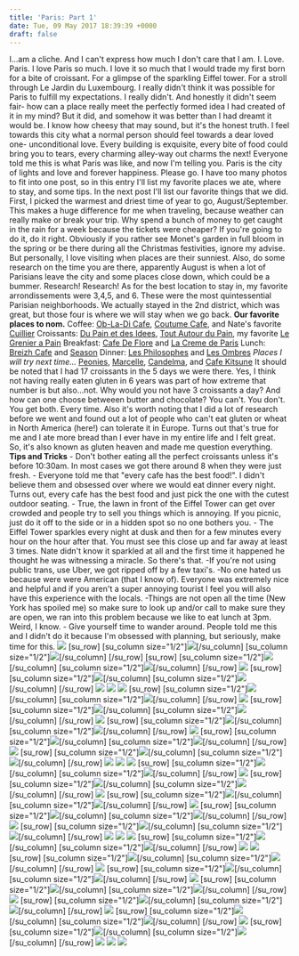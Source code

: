 ```yaml
---
title: 'Paris: Part 1'
date: Tue, 09 May 2017 18:39:39 +0000
draft: false
---
```


I...am a cliche. And I can't express how much I don't care that I am. I. Love. Paris. I love Paris so much. I love it so much that I would trade my first born for a bite of croissant. For a glimpse of the sparkling Eiffel tower. For a stroll through Le Jardin du Luxembourg. I really didn't think it was possible for Paris to fulfill my expectations. I really didn't. And honestly it didn't seem fair- how can a place really meet the perfectly formed idea I had created of it in my mind? But it did, and somehow it was better than I had dreamt it would be. I know how cheesy that may sound, but it's the honest truth. I feel towards this city what a normal person should feel towards a dear loved one- unconditional love. Every building is exquisite, every bite of food could bring you to tears, every charming alley-way out charms the next! Everyone told me this is what Paris was like, and now I'm telling you. Paris is the city of lights and love and forever happiness. Please go. I have too many photos to fit into one post, so in this entry I'll list my favorite places we ate, where to stay, and some tips. In the next post I'll list our favorite things that we did. First, I picked the warmest and driest time of year to go, August/September. This makes a huge difference for me when traveling, because weather can really make or break your trip. Why spend a bunch of money to get caught in the rain for a week because the tickets were cheaper? If you're going to do it, do it right. Obviously if you rather see Monet's garden in full bloom in the spring or be there during all the Christmas festivities, ignore my advise. But personally, I love visiting when places are their sunniest. Also, do some research on the time you are there, apparently August is when a lot of Parisians leave the city and some places close down, which could be a bummer. Research! Research! As for the best location to stay in, my favorite arrondissements were 3,4,5, and 6. These were the most quintessential Parisian neighborhoods. We actually stayed in the 2nd district, which was great, but those four is where we will stay when we go back. **Our favorite places to nom.** Coffee: [Ob-La-Di Cafe](https://www.instagram.com/obladicafe/?hl=en), [Coutume Cafe](https://www.instagram.com/coutumecafe/?hl=en), and Nate's favorite [Cuillier](https://www.instagram.com/cuillierparis/?hl=en) Croissants: [Du Pain et des Idees](https://www.instagram.com/explore/locations/311941111/du-pain-et-des-idees/?hl=en), [Tout Autour du Pain](https://www.instagram.com/explore/locations/1024514350/tout-autour-du-pain/?hl=en), my favorite [Le Grenier a Pain](http://legrenierapain.com/) Breakfast: [Cafe De Flore](https://www.instagram.com/explore/locations/1034827136/cafe-de-flore/?hl=en) and [La Creme de Paris](https://www.instagram.com/explore/locations/930914381/la-creme-de-paris/?hl=en) Lunch: [Breizh Cafe](https://www.instagram.com/explore/locations/287190671/breizh-cafe/?hl=en) and [Season](https://www.instagram.com/seasonparis/?hl=en) Dinner: [Les Philosophes](https://www.instagram.com/explore/locations/340222/les-philosophes/?hl=en) and [Les Ombres](https://www.instagram.com/explore/locations/217214915/les-ombres/?hl=en) _Places I will try next time..._ [Peonies](https://www.instagram.com/peoniesparis/?hl=en), [Marcelle](https://www.instagram.com/restaurant_marcelle/?hl=en), [Candelma](https://www.instagram.com/candelmaparis/?hl=en), and [Cafe Kitsune](https://www.instagram.com/cafekitsune/?hl=en) It should be noted that I had 17 croissants in the 5 days we were there. Yes, I think not having really eaten gluten in 6 years was part of how extreme that number is but also...not. Why would you not have 3 croissants a day? And how can one choose betweeen butter and chocolate? You can't. You don't. You get both. Every time. Also it's worth noting that I did a lot of research before we went and found out a lot of people who can't eat gluten or wheat in North America (here!) can tolerate it in Europe. Turns out that's true for me and I ate more bread than I ever have in my entire life and I felt great. So, it's also known as gluten heaven and made me question everything. **Tips and Tricks** \- Don't bother eating all the perfect croissants unless it's before 10:30am. In most cases we got there around 8 when they were just fresh. - Everyone told me that "every cafe has the best food!". I didn't believe them and obsessed over where we would eat dinner every night. Turns out, every cafe has the best food and just pick the one with the cutest outdoor seating. - True, the lawn in front of the Eiffel Tower can get over crowded and people try to sell you things which is annoying. If you picnic, just do it off to the side or in a hidden spot so no one bothers you. - The Eiffel Tower sparkles every night at dusk and then for a few minutes every hour on the hour after that. You must see this close up and far away at least 3 times. Nate didn't know it sparkled at all and the first time it happened he thought he was witnessing a miracle. So there's that. -If you're not using public trans, use Uber, we got ripped off by a few taxi's. -No one hated us because were were American (that I know of). Everyone was extremely nice and helpful and if you aren't a super annoying tourist I feel you will also have this experience with the locals. -Things are not open all the time (New York has spoiled me) so make sure to look up and/or call to make sure they are open, we ran into this problem because we like to eat lunch at 3pm. Weird, I know. - Give yourself time to wander around. People told me this and I didn't do it because I'm obsessed with planning, but seriously, make time for this. ![](http://jennajuby.com/wp-content/uploads/2017/05/Paris_Blog-10.jpg) \[su\_row\] \[su\_column size="1/2"\]![](http://jennajuby.com/wp-content/uploads/2017/05/Paris_Blog-11.jpg)\[/su\_column\] \[su\_column size="1/2"\]![](http://jennajuby.com/wp-content/uploads/2017/05/Paris_Blog-7.jpg)\[/su\_column\] \[/su\_row\] \[su\_row\] \[su\_column size="1/2"\]![](http://jennajuby.com/wp-content/uploads/2017/05/Paris_Blog-4.jpg)\[/su\_column\] \[su\_column size="1/2"\]![](http://jennajuby.com/wp-content/uploads/2017/05/Paris_Blog-9.jpg)\[/su\_column\] \[/su\_row\] ![](http://jennajuby.com/wp-content/uploads/2017/05/Paris_Blog-3.jpg) \[su\_row\] \[su\_column size="1/2"\]![](http://jennajuby.com/wp-content/uploads/2017/05/Paris_Blog-6.jpg)\[/su\_column\] \[su\_column size="1/2"\]![](http://jennajuby.com/wp-content/uploads/2017/05/Paris_Blog-5.jpg)\[/su\_column\] \[/su\_row\] ![](http://jennajuby.com/wp-content/uploads/2017/05/Paris_Blog-1.jpg) ![](http://jennajuby.com/wp-content/uploads/2017/05/Paris_Blog-8.jpg) ![](http://jennajuby.com/wp-content/uploads/2017/05/Paris_Blog-17.jpg) \[su\_row\] \[su\_column size="1/2"\]![](http://jennajuby.com/wp-content/uploads/2017/05/Paris_Blog-24.jpg)\[/su\_column\] \[su\_column size="1/2"\]![](http://jennajuby.com/wp-content/uploads/2017/05/Paris_Blog-27.jpg)\[/su\_column\] \[/su\_row\] ![](http://jennajuby.com/wp-content/uploads/2017/05/Paris_Blog-15.jpg) \[su\_row\] \[su\_column size="1/2"\]![](http://jennajuby.com/wp-content/uploads/2017/05/Paris_Blog-14.jpg)\[/su\_column\] \[su\_column size="1/2"\]![](http://jennajuby.com/wp-content/uploads/2017/05/Paris_Blog-13.jpg)\[/su\_column\] \[/su\_row\] ![](http://jennajuby.com/wp-content/uploads/2017/05/Paris_Blog-18.jpg) \[su\_row\] \[su\_column size="1/2"\]![](http://jennajuby.com/wp-content/uploads/2017/05/Paris_Blog-26.jpg)\[/su\_column\] \[su\_column size="1/2"\]![](http://jennajuby.com/wp-content/uploads/2017/05/Paris_Blog-19.jpg)\[/su\_column\] \[/su\_row\] ![](http://jennajuby.com/wp-content/uploads/2017/05/Paris_Blog-20.jpg) \[su\_row\] \[su\_column size="1/2"\]![](http://jennajuby.com/wp-content/uploads/2017/05/Paris_Blog-16.jpg)\[/su\_column\] \[su\_column size="1/2"\]![](http://jennajuby.com/wp-content/uploads/2017/05/Paris_Blog-25.jpg)\[/su\_column\] \[/su\_row\] ![](http://jennajuby.com/wp-content/uploads/2017/05/Paris_Blog-30.jpg) \[su\_row\] \[su\_column size="1/2"\]![](http://jennajuby.com/wp-content/uploads/2017/05/Paris_Blog-28.jpg)\[/su\_column\] \[su\_column size="1/2"\]![](http://jennajuby.com/wp-content/uploads/2017/05/Paris_Blog-29.jpg)\[/su\_column\] \[/su\_row\] ![](http://jennajuby.com/wp-content/uploads/2017/05/Paris_Blog-12.jpg) ![](http://jennajuby.com/wp-content/uploads/2017/05/Paris_Blogbw-31.jpg) ![](http://jennajuby.com/wp-content/uploads/2017/05/Paris_Blog-33.jpg) \[su\_row\] \[su\_column size="1/2"\]![](http://jennajuby.com/wp-content/uploads/2017/05/Paris_Blog-35.jpg)\[/su\_column\] \[su\_column size="1/2"\]![](http://jennajuby.com/wp-content/uploads/2017/05/Paris_Blog-36.jpg)\[/su\_column\] \[/su\_row\] ![](http://jennajuby.com/wp-content/uploads/2017/05/Paris_Blog-37.jpg) \[su\_row\] \[su\_column size="1/2"\]![](http://jennajuby.com/wp-content/uploads/2017/05/Paris_Blog-32.jpg)\[/su\_column\] \[su\_column size="1/2"\]![](http://jennajuby.com/wp-content/uploads/2017/05/Paris_Blog-41.jpg)\[/su\_column\] \[/su\_row\] ![](http://jennajuby.com/wp-content/uploads/2017/05/Paris_Blog-42.jpg) \[su\_row\] \[su\_column size="1/2"\]![](http://jennajuby.com/wp-content/uploads/2017/05/Paris_Blog-43.jpg)\[/su\_column\] \[su\_column size="1/2"\]![](http://jennajuby.com/wp-content/uploads/2017/05/Paris_Blog-45.jpg)\[/su\_column\] \[/su\_row\] ![](http://jennajuby.com/wp-content/uploads/2017/05/Paris_Blog-44.jpg) \[su\_row\] \[su\_column size="1/2"\]![](http://jennajuby.com/wp-content/uploads/2017/05/Paris_Blog-46.jpg)\[/su\_column\] \[su\_column size="1/2"\]![](http://jennajuby.com/wp-content/uploads/2017/05/Paris_Blog-83.jpg)\[/su\_column\] \[/su\_row\] ![](http://jennajuby.com/wp-content/uploads/2017/05/Paris_Blog-47.jpg) \[su\_row\] \[su\_column size="1/2"\]![](http://jennajuby.com/wp-content/uploads/2017/05/Paris_Blog-40.jpg)\[/su\_column\] \[su\_column size="1/2"\]![](http://jennajuby.com/wp-content/uploads/2017/05/Paris_Blog-48.jpg)\[/su\_column\] \[/su\_row\] ![](http://jennajuby.com/wp-content/uploads/2017/05/Paris_Blog-38.jpg) ![](http://jennajuby.com/wp-content/uploads/2017/05/Paris_Blog-39.jpg) ![](http://jennajuby.com/wp-content/uploads/2017/05/Paris_Blog-51.jpg) \[su\_row\] \[su\_column size="1/2"\]![](http://jennajuby.com/wp-content/uploads/2017/05/Paris_Blog-50.jpg)\[/su\_column\] \[su\_column size="1/2"\]![](http://jennajuby.com/wp-content/uploads/2017/05/Paris_Blog-49.jpg)\[/su\_column\] \[/su\_row\] ![](http://jennajuby.com/wp-content/uploads/2017/05/Paris_Blog-52.jpg) ![](http://jennajuby.com/wp-content/uploads/2017/05/Paris_Blog-54.jpg) \[su\_row\] \[su\_column size="1/2"\]![](http://jennajuby.com/wp-content/uploads/2017/05/Paris_Blog-53.jpg)\[/su\_column\] \[su\_column size="1/2"\]![](http://jennajuby.com/wp-content/uploads/2017/05/Paris_Blog-56.jpg)\[/su\_column\] \[/su\_row\] ![](http://jennajuby.com/wp-content/uploads/2017/05/Paris_Blog-57.jpg) \[su\_row\] \[su\_column size="1/2"\]![](http://jennajuby.com/wp-content/uploads/2017/05/Paris_Blog-55.jpg)\[/su\_column\] \[su\_column size="1/2"\]![](http://jennajuby.com/wp-content/uploads/2017/05/Paris_Blog-79.jpg)\[/su\_column\] \[/su\_row\] ![](http://jennajuby.com/wp-content/uploads/2017/05/Paris_Blog-58.jpg) \[su\_row\] \[su\_column size="1/2"\]![](http://jennajuby.com/wp-content/uploads/2017/05/Paris_Blog-62.jpg)\[/su\_column\] \[su\_column size="1/2"\]![](http://jennajuby.com/wp-content/uploads/2017/05/Paris_Blog-69.jpg)\[/su\_column\] \[/su\_row\] ![](http://jennajuby.com/wp-content/uploads/2017/05/Paris_Blog-70.jpg) \[su\_row\] \[su\_column size="1/2"\]![](http://jennajuby.com/wp-content/uploads/2017/05/Paris_Blog-59.jpg)\[/su\_column\] \[su\_column size="1/2"\]![](http://jennajuby.com/wp-content/uploads/2017/05/Paris_Blog-64.jpg)\[/su\_column\] \[/su\_row\] ![](http://jennajuby.com/wp-content/uploads/2017/05/Paris_Blog-63.jpg) \[su\_row\] \[su\_column size="1/2"\]![](http://jennajuby.com/wp-content/uploads/2017/05/Paris_Blog-71.jpg)\[/su\_column\] \[su\_column size="1/2"\]![](http://jennajuby.com/wp-content/uploads/2017/05/Paris_Blog-67.jpg)\[/su\_column\] \[/su\_row\] ![](http://jennajuby.com/wp-content/uploads/2017/05/Paris_Blog-76.jpg) \[su\_row\] \[su\_column size="1/2"\]![](http://jennajuby.com/wp-content/uploads/2017/05/Paris_Blog-66.jpg)\[/su\_column\] \[su\_column size="1/2"\]![](http://jennajuby.com/wp-content/uploads/2017/05/Paris_Blog-72.jpg)\[/su\_column\] \[/su\_row\] ![](http://jennajuby.com/wp-content/uploads/2017/05/Paris_Blog-73.jpg) ![](http://jennajuby.com/wp-content/uploads/2017/05/Paris_Blog-74.jpg) ![](http://jennajuby.com/wp-content/uploads/2017/05/Paris_Blog-78.jpg)